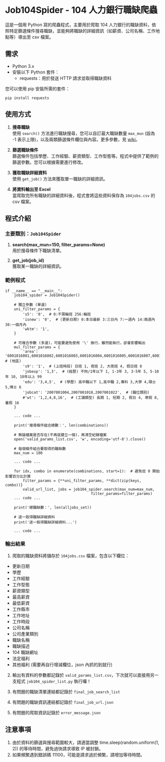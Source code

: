 # Job104Spider - 104 人力銀行職缺爬蟲

這是一個用 Python 寫的爬蟲程式，主要用於爬取 104 人力銀行的職缺資料，依照特定篩選條件搜尋職缺，並能夠將職缺的詳細資訊（如薪資、公司名稱、工作地點等）導出至 csv 檔案。

## 需求

- Python 3.x
- 安裝以下 Python 套件：
   - requests：用於發送 HTTP 請求並取得職缺資料

您可以使用 pip 安裝所需的套件：

```
pip install requests
```

## 使用方式

1. **搜尋職缺**  
   使用 `search()` 方法進行職缺搜尋，您可以自訂最大職缺數量 `max_mun` (設為 -1 表示上限)，以及兩類篩選條件欄位與內容。更多參數，見 [wiki](https://github.com/Li732375/Job104_spider/wiki)。

2. **篩選職缺條件**  
   篩選條件包括學歷、工作經驗、薪資類型、工作型態等。程式中提供了範例的篩選參數。您可以根據需要進行修改。

3. **獲取職缺詳細資料**  
   使用 `get_job()` 方法來獲取單一職缺的詳細資訊。

4. **將資料輸出至 Excel**  
   當爬取完所有職缺的詳細資料後，程式會將這些資料保存為 `104jobs.csv` 的 csv 檔案。

## 程式介紹

### 主要類別：`Job104Spider`

1. **search(max_mun=150, filter_params=None)**  
   用於搜尋條件下職缺清單。

2. **get_job(job_id)**  
   獲取某一職缺的詳細資訊。

### 範例程式

```
if __name__ == "__main__":
    job104_spider = Job104Spider()

    # 獨立參數 (單選)
    uni_filter_params = {
        's5': '0',  # 0:不需輪班 256:輪班
        'isnew': '0',  # (更新日期) 0:本日最新 3:三日內 7:一週內 14:兩週內 30:一個月內
        'wktm': '1',
    }
    
    # 可複合參數 (多選)，可能要避免使用 '\' 換行，雖然能執行，卻會影響輸出
    mul_filter_params = {
        'area': '6001016001,6001016002,6001016003,6001016004,6001016005,6001016007,6001016008,6001016011,6001016024,6001016027',  # (地區) 
        's9': '1',  # (上班時段) 日班 1, 夜班 2, 大夜班 4, 假日班 8
        'jobexp': '1,3',  # (經歷) 不拘/1年以下 1, 1-3年 3, 3-5年 5, 5-10年 10, 10年以上 99
        'edu': '3,4,5',  # (學歷) 高中職以下 1,高中職 2,專科 3,大學 4,碩士 5,博士 6
        'jobcat': '2007001004,2007001018,2007001022',  # (職位類別)
        #'wt': '1,2,4,8,16',  # (工讀類型) 長期 1, 短期 2, 假日 4, 寒假 8, 暑假 16
    }

    ... code ...

    print('搜尋條件組合總數：', len(combinations))

    # 無論檔案是否存在(不再就建立一個)，再清空紀錄檔案
    open('valid_params_list.csv', 'w', encoding='utf-8').close()

    # 每個條件組合要取得的職缺數
    max_num = 100

    ... code ...

    for idx, combo in enumerate(combinations, start=1):  # 避免從 0 開始影響百分比計算
        filter_params = {**uni_filter_params, **dict(zip(keys, combo))}
        valid_url_list, jobs = job104_spider.search(max_num=max_num, 
                                       filter_params=filter_params)
    ... code ...

    print('總職缺數：', len(alljobs_set))

    # 逐一取得職缺詳細資料
    print('逐一取得職缺詳細資料...')

    ... code ...

```

### 輸出結果

1. 爬取的職缺資料將儲存於 `104jobs.csv` 檔案，包含以下欄位：

- 更新日期
- 學歷
- 工作經驗
- 工作型態
- 薪資類型
- 最高薪資
- 最低薪資
- 工作縣市
- 工作地址
- 工作時段
- 公司名稱
- 公司產業類別
- 職缺名稱
- 職缺描述
- 104 職缺網址
- 法定福利
- 其他福利 (需要再自行增減欄位，json 內抓的到就行)

2. 輸出有資料的參數都記錄於 `valid_params_list.csv`，下次就可以直接用另一支程式 `job104_spider_list.py` 執行囉！

3. 有問題的職缺清單連結都記錄於 `final_job_search_list`

4. 有問題的職缺資訊連結都記錄於 `final_job_url.json`

5. 有問題的爬取資訊記錄於 `error_message.json`

## 注意事項

1. 由於資料的篩選與搜尋範圍較大，請適當調整 time.sleep(random.uniform(1, 2)) 的等待時間，避免過快請求導致 IP 被封鎖。
2. 如果頻繁遇到錯誤碼 11100，可能是請求過於頻繁，請增加等待時間。
